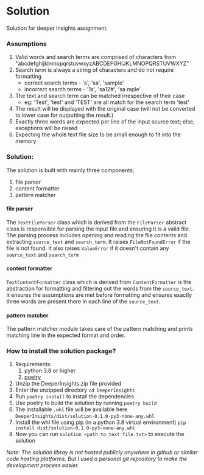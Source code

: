 # Solution
Solution for deeper insights assignment.


### Assumptions
1. Valid words and search terms are comprised of characters from "abcdefghijklmnopqrstuvwxyzABCDEFGHIJKLMNOPQRSTUVWXYZ"
2. Search term is always a string of characters and do not require formatting
   * correct search terms - 's', 'sa', 'sample'
   * incorrect search terms - '1s', 'sa12#', 'sa mple'
3. The text and search term can be matched irrespective of their case
   * eg: 'Test', 'test' and 'TEST' are all match for the search term 'test'
4. The result will be displayed with the original case (will not be converted to lower case for outputting the result.)
5. Exactly three words are expected per line of the input source text; else, exceptions will be raised
6. Expecting the whole text file size to be small enough to fit into the memory

### Solution:
The solution is built with mainly three components;
1. file parser
2. content formatter
3. pattern matcher


#### file parser
The `TextFileParser` class which is derived from the `FileParser` abstract class
is responsible for parsing the input file and ensuring it is a valid file.
The parsing process includes opening and reading the file contents and
extracting `source_text` and `search_term`. It raises `FileNotFoundError`
if the file is not found. It also raises `ValueError` if it doesn't contain any `source_text` and `search_term`


#### content formatter
`TextContentFormatter` class which is derived from `ContentFormatter` is
the abstraction for formatting and filtering out the words from the `source_text`.
It ensures the assumptions are met before formatting and ensures exactly three words
are present there in each line of the `source_text`.


#### pattern matcher
The pattern matcher module takes care of the
pattern matching and prints matching line in the expected format and order.


### How to install the solution package?
1. Requirements:
   1. python 3.8 or higher
   2. [poetry](https://python-poetry.org/docs/)
2. Unzip the DeeperInsights.zip file provided
3. Enter the unzipped directory ```cd DeeperInsights```
4. Run ```poetry install``` to install the dependencies
5. Use poetry to build the solution by running ```poetry build```
6. The installable `.whl` file will be available here ```DeeperInsights/dist/solution-0.1.0-py3-none-any.whl```
7. Install the whl file using pip (in a python 3.8 virtual environment)
```pip install dist/solution-0.1.0-py3-none-any.whl```
8. Now you can run ```solution <path_to_text_file.txt>``` to execute the solution

*Note: The solution libray is not hosted publicly anywhere in github or similar code hosting platforms.
But I used a personal git repository to make the development process easier.*
